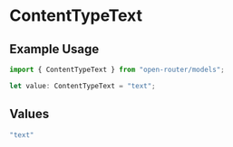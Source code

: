 # ContentTypeText

## Example Usage

```typescript
import { ContentTypeText } from "open-router/models";

let value: ContentTypeText = "text";
```

## Values

```typescript
"text"
```